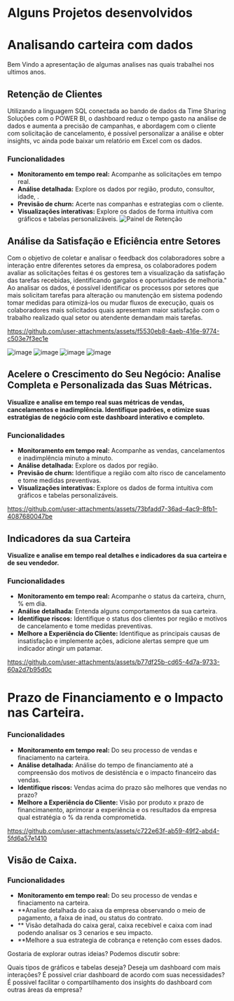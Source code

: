 # Alguns Projetos desenvolvidos
# Analisando carteira com dados

Bem Vindo a apresentação de algumas analises nas quais trabalhei nos ultimos anos.

## Retenção de Clientes
Utilizando a linguagem SQL conectada ao bando de dados da Time Sharing Soluções com o POWER BI, o dashboard reduz o tempo gasto na análise de dados e aumenta a precisão de campanhas, e abordagem com o cliente com solicitação de cancelamento, é possível personalizar a análise e obter insights, vc ainda pode baixar um relatório em Excel com os dados.
### Funcionalidades
* **Monitoramento em tempo real:** Acompanhe as solicitações em tempo real.
* **Análise detalhada:** Explore os dados por região, produto, consultor, idade, .
* **Previsão de churn:** Acerte nas companhas e estrategias com o cliente.
* **Visualizações interativas:** Explore os dados de forma intuitiva com gráficos e tabelas personalizáveis.
![Painel de Retenção](https://github.com/user-attachments/assets/60e7d417-cf31-4a76-99ae-a182ad51fb8f)



## Análise da Satisfação e Eficiência entre Setores
   Com o objetivo de coletar e analisar o feedback dos colaboradores sobre a interação entre diferentes setores da empresa, os colaboradores podem avaliar as solicitações feitas é os gestores tem a visualização da satisfação das tarefas recebidas, identificando gargalos e oportunidades de melhoria."
   Ao analisar os dados, é possível identificar os processos por setores que mais solicitam tarefas para alteração ou manutenção em sistema podendo tomar medidas para otimizá-los ou mudar fluxos de execução, quais os colaboradores mais solicitados quais apresentam maior satisfação com o trabalho realizado qual setor ou atendente demandam mais tarefas.
   



https://github.com/user-attachments/assets/f5530eb8-4aeb-416e-9774-c503e7f3ec1e

![image](https://github.com/user-attachments/assets/81b2b166-be23-454b-a0ab-b6cd1c012bdf)
![image](https://github.com/user-attachments/assets/468c295f-0e5e-48d9-9a74-ed29db9c96fe)
![image](https://github.com/user-attachments/assets/f235b47e-83a9-4229-a090-d46a9b1fdc88)
![image](https://github.com/user-attachments/assets/9c5aa762-fdbf-4bc4-9a1a-bd61ff299104)




## Acelere o Crescimento do Seu Negócio: Analise Completa e Personalizada das Suas Métricas.   

**Visualize e analise em tempo real suas métricas de vendas, cancelamentos e inadimplência. Identifique padrões, e otimize suas estratégias de negócio com este dashboard interativo e completo.**

### Funcionalidades
* **Monitoramento em tempo real:** Acompanhe as vendas, cancelamentos e inadimplência minuto a minuto.
* **Análise detalhada:** Explore os dados por região.
* **Previsão de churn:** Identifique a região com alto risco de cancelamento e tome medidas preventivas.
* **Visualizações interativas:** Explore os dados de forma intuitiva com gráficos e tabelas personalizáveis.

https://github.com/user-attachments/assets/73bfadd7-36ad-4ac9-8fb1-4087680047be

## Indicadores da sua Carteira

**Visualize e analise em tempo real detalhes e indicadores da sua carteira e de seu vendedor.**

### Funcionalidades
* **Monitoramento em tempo real:** Acompanhe o status da carteira, churn, % em dia.
* **Análise detalhada:** Entenda alguns comportamentos da sua carteira.
* **Identifique riscos:** Identifique o status dos clientes por região e motivos de cancelamento e tome medidas preventivas.
* **Melhore a Experiência do Cliente:** Identifique as principais causas de insatisfação e implemente ações, adicione alertas sempre que um indicador atingir um patamar.


https://github.com/user-attachments/assets/b77df25b-cd65-4d7a-9733-60a2d7b95d0c


# Prazo de Financiamento e o Impacto nas Carteira.
### Funcionalidades

* **Monitoramento em tempo real:** Do seu processo de vendas e finaciamento na carteira.
* **Análise detalhada:**  Análise do tempo de financiamento até a compreensão dos motivos de desistência e o impacto financeiro das vendas.
* **Identifique riscos:** Vendas acima do prazo são melhores que vendas no prazo? 
* **Melhore a Experiência do Cliente:** Visão por produto x prazo de financimanento, aprimorar a experiência e os resultados da empresa qual estratégia o % da renda comprometida.

https://github.com/user-attachments/assets/c722e63f-ab59-49f2-abd4-5fd6a57e1410

## Visão de Caixa.
### Funcionalidades
* **Monitoramento em tempo real:** Do seu processo de vendas e finaciamento na carteira.
* **Analise detalhada do caixa da empresa observando o meio de pagamento, a faixa de inad, ou status do contrato.
* ** Visão detalhada do caixa geral, caixa recebivel e caixa com inad podendo analisar os 3 cenarios e seu impacto.
* **Melhore a sua estrategia de cobrança e retenção com esses dados.

  

Gostaria de explorar outras ideias? Podemos discutir sobre:

Quais tipos de gráficos e tabelas deseja?
Deseja um dashboard com  mais interações?
É possivel criar dashboard de acordo com suas necessidades?
É possivel facilitar o compartilhamento dos insights do dashboard com outras áreas da empresa?
